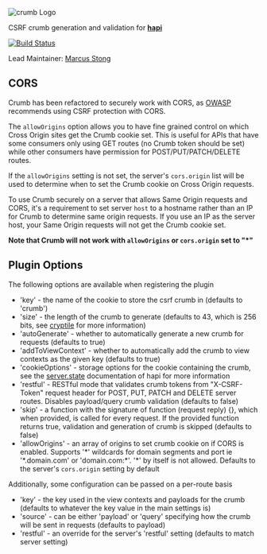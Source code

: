![crumb Logo](https://raw.github.com/hapijs/crumb/master/images/crumb.png)

CSRF crumb generation and validation for [**hapi**](https://github.com/hapijs/hapi)

[![Build Status](https://secure.travis-ci.org/hapijs/crumb.png)](http://travis-ci.org/hapijs/crumb)

Lead Maintainer: [Marcus Stong](https://github.com/stongo)

## CORS

Crumb has been refactored to securely work with CORS, as [OWASP](https://www.owasp.org/index.php/HTML5_Security_Cheat_Sheet#Cross_Origin_Resource_Sharing) recommends using CSRF protection with CORS.

The `allowOrigins` option allows you to have fine grained control on which Cross Origin sites get the Crumb cookie set. This is useful for APIs that have some consumers only using GET routes (no Crumb token should be set) while other consumers have permission for POST/PUT/PATCH/DELETE routes.

If the `allowOrigins` setting is not set, the server's `cors.origin` list will be used to determine when to set the Crumb cookie on Cross Origin requests.

To use Crumb securely on a server that allows Same Origin requests and CORS, it's a requirement to set server `host` to a hostname rather than an IP for Crumb to determine same origin requests. If you use an IP as the server host, your Same Origin requests will not get the Crumb cookie set.

**Note that Crumb will not work with `allowOrigins` or `cors.origin` set to "\*"**

## Plugin Options

The following options are available when registering the plugin

* 'key' - the name of the cookie to store the csrf crumb in (defaults to 'crumb')
* 'size' - the length of the crumb to generate (defaults to 43, which is 256 bits, see [cryptile](https://github.com/hueniverse/cryptiles) for more information)
* 'autoGenerate' - whether to automatically generate a new crumb for requests (defaults to true)
* 'addToViewContext' - whether to automatically add the crumb to view contexts as the given key (defaults to true)
* 'cookieOptions' - storage options for the cookie containing the crumb, see the [server.state](https://github.com/hapijs/hapi/blob/master/docs/Reference.md#serverstatename-options) documentation of hapi for more information
* 'restful' - RESTful mode that validates crumb tokens from "X-CSRF-Token" request header for POST, PUT, PATCH and DELETE server routes. Disables payload/query crumb validation (defaults to false)
* 'skip' - a function with the signature of function (request reply) {}, which when provided, is called for every request. If the provided function returns true, validation and generation of crumb is skipped (defaults to false)
* 'allowOrigins' - an array of origins to set crumb cookie on if CORS is enabled. Supports '\*' wildcards for domain segments and port ie '\*.domain.com' or 'domain.com:\*'. '\*' by itself is not allowed. Defaults to the server's `cors.origin` setting by default

Additionally, some configuration can be passed on a per-route basis

* 'key' - the key used in the view contexts and payloads for the crumb (defaults to whatever the key value in the main settings is)
* 'source' - can be either 'payload' or 'query' specifying how the crumb will be sent in requests (defaults to payload)
* 'restful' - an override for the server's 'restful' setting (defaults to match server setting)
